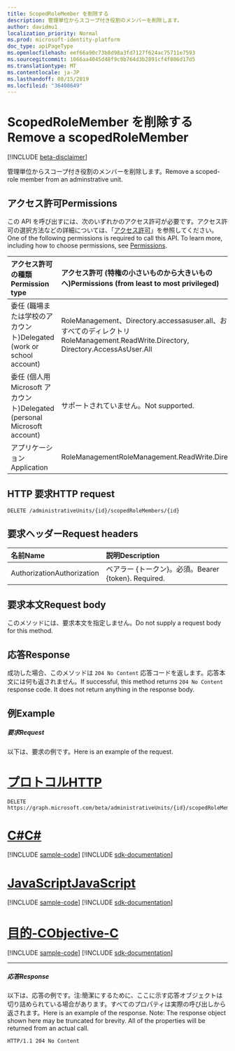 ```yaml
---
title: ScopedRoleMember を削除する
description: 管理単位からスコープ付き役割のメンバーを削除します。
author: davidmu1
localization_priority: Normal
ms.prod: microsoft-identity-platform
doc_type: apiPageType
ms.openlocfilehash: eef66a90c73b8d98a3fd7127f624ac75711e7593
ms.sourcegitcommit: 1066aa4045d48f9c9b764d3b2891cf4f806d17d5
ms.translationtype: MT
ms.contentlocale: ja-JP
ms.lasthandoff: 08/15/2019
ms.locfileid: "36408649"
---
```

# <a name="remove-a-scopedrolemember"></a><span data-ttu-id="3a8e3-103">ScopedRoleMember を削除する</span><span class="sxs-lookup"><span data-stu-id="3a8e3-103">Remove a scopedRoleMember</span></span>

[!INCLUDE [beta-disclaimer](../../includes/beta-disclaimer.md)]

<span data-ttu-id="3a8e3-104">管理単位からスコープ付き役割のメンバーを削除します。</span><span class="sxs-lookup"><span data-stu-id="3a8e3-104">Remove a scoped-role member from an adminstrative unit.</span></span>

## <a name="permissions"></a><span data-ttu-id="3a8e3-105">アクセス許可</span><span class="sxs-lookup"><span data-stu-id="3a8e3-105">Permissions</span></span>
<span data-ttu-id="3a8e3-p101">この API を呼び出すには、次のいずれかのアクセス許可が必要です。アクセス許可の選択方法などの詳細については、「[アクセス許可](/graph/permissions-reference)」を参照してください。</span><span class="sxs-lookup"><span data-stu-id="3a8e3-p101">One of the following permissions is required to call this API. To learn more, including how to choose permissions, see [Permissions](/graph/permissions-reference).</span></span>


|<span data-ttu-id="3a8e3-108">アクセス許可の種類</span><span class="sxs-lookup"><span data-stu-id="3a8e3-108">Permission type</span></span>      | <span data-ttu-id="3a8e3-109">アクセス許可 (特権の小さいものから大きいものへ)</span><span class="sxs-lookup"><span data-stu-id="3a8e3-109">Permissions (from least to most privileged)</span></span>              |
|:--------------------|:---------------------------------------------------------|
|<span data-ttu-id="3a8e3-110">委任 (職場または学校のアカウント)</span><span class="sxs-lookup"><span data-stu-id="3a8e3-110">Delegated (work or school account)</span></span> | <span data-ttu-id="3a8e3-111">RoleManagement、Directory.accessasuser.all、およびすべてのディレクトリ</span><span class="sxs-lookup"><span data-stu-id="3a8e3-111">RoleManagement.ReadWrite.Directory, Directory.AccessAsUser.All</span></span>    |
|<span data-ttu-id="3a8e3-112">委任 (個人用 Microsoft アカウント)</span><span class="sxs-lookup"><span data-stu-id="3a8e3-112">Delegated (personal Microsoft account)</span></span> | <span data-ttu-id="3a8e3-113">サポートされていません。</span><span class="sxs-lookup"><span data-stu-id="3a8e3-113">Not supported.</span></span>    |
|<span data-ttu-id="3a8e3-114">アプリケーション</span><span class="sxs-lookup"><span data-stu-id="3a8e3-114">Application</span></span> | <span data-ttu-id="3a8e3-115">RoleManagement</span><span class="sxs-lookup"><span data-stu-id="3a8e3-115">RoleManagement.ReadWrite.Directory</span></span> |

## <a name="http-request"></a><span data-ttu-id="3a8e3-116">HTTP 要求</span><span class="sxs-lookup"><span data-stu-id="3a8e3-116">HTTP request</span></span>
<!-- { "blockType": "ignored" } -->
```http
DELETE /administrativeUnits/{id}/scopedRoleMembers/{id}

```
## <a name="request-headers"></a><span data-ttu-id="3a8e3-117">要求ヘッダー</span><span class="sxs-lookup"><span data-stu-id="3a8e3-117">Request headers</span></span>
| <span data-ttu-id="3a8e3-118">名前</span><span class="sxs-lookup"><span data-stu-id="3a8e3-118">Name</span></span>       | <span data-ttu-id="3a8e3-119">説明</span><span class="sxs-lookup"><span data-stu-id="3a8e3-119">Description</span></span>|
|:---------------|:----------|
| <span data-ttu-id="3a8e3-120">Authorization</span><span class="sxs-lookup"><span data-stu-id="3a8e3-120">Authorization</span></span>  | <span data-ttu-id="3a8e3-p102">ベアラー {トークン}。必須。</span><span class="sxs-lookup"><span data-stu-id="3a8e3-p102">Bearer {token}. Required.</span></span> |

## <a name="request-body"></a><span data-ttu-id="3a8e3-123">要求本文</span><span class="sxs-lookup"><span data-stu-id="3a8e3-123">Request body</span></span>
<span data-ttu-id="3a8e3-124">このメソッドには、要求本文を指定しません。</span><span class="sxs-lookup"><span data-stu-id="3a8e3-124">Do not supply a request body for this method.</span></span>

## <a name="response"></a><span data-ttu-id="3a8e3-125">応答</span><span class="sxs-lookup"><span data-stu-id="3a8e3-125">Response</span></span>

<span data-ttu-id="3a8e3-p103">成功した場合、このメソッドは `204 No Content` 応答コードを返します。応答本文には何も返されません。</span><span class="sxs-lookup"><span data-stu-id="3a8e3-p103">If successful, this method returns `204 No Content` response code. It does not return anything in the response body.</span></span>

## <a name="example"></a><span data-ttu-id="3a8e3-128">例</span><span class="sxs-lookup"><span data-stu-id="3a8e3-128">Example</span></span>
##### <a name="request"></a><span data-ttu-id="3a8e3-129">要求</span><span class="sxs-lookup"><span data-stu-id="3a8e3-129">Request</span></span>
<span data-ttu-id="3a8e3-130">以下は、要求の例です。</span><span class="sxs-lookup"><span data-stu-id="3a8e3-130">Here is an example of the request.</span></span>

# <a name="httptabhttp"></a>[<span data-ttu-id="3a8e3-131">プロトコル</span><span class="sxs-lookup"><span data-stu-id="3a8e3-131">HTTP</span></span>](#tab/http)
<!-- {
  "blockType": "request",
  "name": "delete_scopedrolemember"
}-->
```http
DELETE https://graph.microsoft.com/beta/administrativeUnits/{id}/scopedRoleMembers/{id}
```
# <a name="ctabcsharp"></a>[<span data-ttu-id="3a8e3-132">C#</span><span class="sxs-lookup"><span data-stu-id="3a8e3-132">C#</span></span>](#tab/csharp)
[!INCLUDE [sample-code](../includes/snippets/csharp/delete-scopedrolemember-csharp-snippets.md)]
[!INCLUDE [sdk-documentation](../includes/snippets/snippets-sdk-documentation-link.md)]

# <a name="javascripttabjavascript"></a>[<span data-ttu-id="3a8e3-133">JavaScript</span><span class="sxs-lookup"><span data-stu-id="3a8e3-133">JavaScript</span></span>](#tab/javascript)
[!INCLUDE [sample-code](../includes/snippets/javascript/delete-scopedrolemember-javascript-snippets.md)]
[!INCLUDE [sdk-documentation](../includes/snippets/snippets-sdk-documentation-link.md)]

# <a name="objective-ctabobjc"></a>[<span data-ttu-id="3a8e3-134">目的-C</span><span class="sxs-lookup"><span data-stu-id="3a8e3-134">Objective-C</span></span>](#tab/objc)
[!INCLUDE [sample-code](../includes/snippets/objc/delete-scopedrolemember-objc-snippets.md)]
[!INCLUDE [sdk-documentation](../includes/snippets/snippets-sdk-documentation-link.md)]

---

##### <a name="response"></a><span data-ttu-id="3a8e3-135">応答</span><span class="sxs-lookup"><span data-stu-id="3a8e3-135">Response</span></span>
<span data-ttu-id="3a8e3-p104">以下は、応答の例です。注:簡潔にするために、ここに示す応答オブジェクトは切り詰められている場合があります。すべてのプロパティは実際の呼び出しから返されます。</span><span class="sxs-lookup"><span data-stu-id="3a8e3-p104">Here is an example of the response. Note: The response object shown here may be truncated for brevity. All of the properties will be returned from an actual call.</span></span>
<!-- {
  "blockType": "response",
  "truncated": true
} -->
```http
HTTP/1.1 204 No Content
```

<!-- uuid: 8fcb5dbc-d5aa-4681-8e31-b001d5168d79
2015-10-25 14:57:30 UTC -->
<!--
{
  "type": "#page.annotation",
  "description": "Delete administrativeUnit",
  "keywords": "",
  "section": "documentation",
  "tocPath": "",
  "suppressions": [
  ]
}
-->
